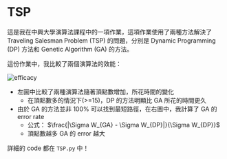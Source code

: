 # TSP

這是我在中興大學演算法課程中的一項作業，這項作業使用了兩種方法解決了 Traveling Salesman Problem (TSP) 的問題，分別是 Dynamic Programming (DP) 方法和 Genetic Algorithm (GA) 的方法。

這份作業中，我比較了兩個演算法的效能：

![efficacy](https://github.com/user-attachments/assets/3d7b90f0-6f18-4f68-9ed6-32b83c52c127)
* 左圖中比較了兩種演算法隨著頂點數增加，所花時間的變化
  * 在頂點數多的情況下(>=15)，DP 的方法明顯比 GA 所花的時間更久
* 由於 GA 的方法並非 100% 可以找到最短路徑，在右圖中，我計算了 GA 的 error rate
  * 公式： $\frac{|\Sigma W_{GA} - \Sigma W_{DP}|}{\Sigma W_{DP}}$
  * 頂點數越多 GA 的 error 越大

詳細的 code 都在 `TSP.py` 中！
